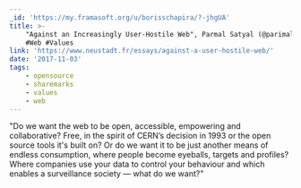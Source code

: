 ```yaml
---
_id: 'https://my.framasoft.org/u/borisschapira/?-jhgUA'
title: >-
    "Against an Increasingly User-Hostile Web", Parmal Satyal (@parimalsatyal)
    #Web #Values
link: 'https://www.neustadt.fr/essays/against-a-user-hostile-web/'
date: '2017-11-03'
tags:
    - opensource
    - sharemarks
    - values
    - web
---
```


<div class="markdown"><p>&quot;Do we want the web to be open, accessible, empowering and collaborative? Free, in the spirit of CERN’s decision in 1993 or the open source tools it's built on? Or do we want it to be just another means of endless consumption, where people become eyeballs, targets and profiles? Where companies use your data to control your behaviour and which enables a surveillance society — what do we want?&quot;
</p></div>

